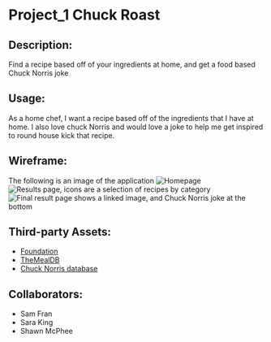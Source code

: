# Project_1 Chuck Roast

## Description:

Find a recipe based off of your ingredients at home, and get a food based Chuck Norris joke

## Usage:

As a home chef, I want a recipe based off of the ingredients that I have at home.  I also love chuck Norris and would love a joke to help me get inspired to round house kick that recipe.

## Wireframe:

The following is an image of the application
![Homepage](.Wireframe/WireFrame-1.png)
![Results page, icons are a selection of recipes by category](.Wireframe/WireFrame-2.png)
![Final result page shows a linked image, and Chuck Norris joke at the bottom](.Wireframe/WireFrame-3.png)

## Third-party Assets:

* [Foundation](https://get.foundation/sites/docs/installation.html)
* [TheMealDB](https://www.themealdb.com/api.php)
* [Chuck Norris database](http://www.icndb.com/api/)

## Collaborators:
* Sam Fran
* Sara King
* Shawn McPhee
